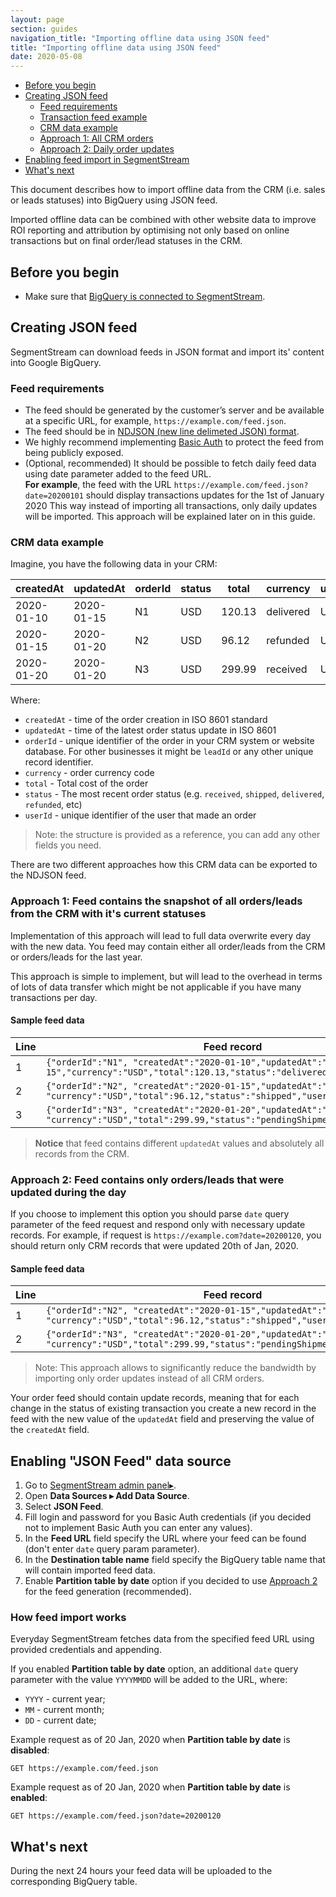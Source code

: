 ```yaml
---
layout: page
section: guides
navigation_title: "Importing offline data using JSON feed"
title: "Importing offline data using JSON feed"
date: 2020-05-08
---
```


<ul class="page-navigation">
  <li><a href="#before-you-begin">Before you begin</a></li>
  <li><a href="#creating-feed">Creating JSON feed</a>
    <ul>
      <li><a href="#feed-requirements">Feed requirements</a></li>
      <li><a href="#feed-example">Transaction feed example</a></li>
      <li><a href="#crm-data-example">CRM data example</a></li>
      <li><a href="#all-orders">Approach 1: All CRM orders</a></li>
      <li><a href="#daily-updates">Approach 2: Daily order updates</a></li>
    </ul>
  </li>
  <li><a href="#enabling-feed-import">Enabling feed import in SegmentStream</a></li>
  <li><a href="#next">What's next</a></li>
</ul>
This document describes how to import offline data from the CRM (i.e. sales or leads statuses) into BigQuery using JSON feed.

Imported offline data can be combined with other website data to improve ROI reporting and attribution by optimising not only based on online transactions but on final order/lead statuses in the CRM.

## <a name="before-you-begin"></a> Before you begin
* Make sure that [BigQuery is connected to SegmentStream](/_docs/bigquery/connecting-bigquery).

## <a name="creating-feed"></a>Creating JSON feed

SegmentStream can download feeds in JSON format and import its' content into Google BigQuery.

### <a name="#feed-requirements"></a>Feed requirements
* The feed should be generated by the customer’s server and be available at a specific URL, for example, `https://example.com/feed.json`.
* The feed should be in [NDJSON (new line delimeted JSON) format](http://ndjson.org/).
* We highly recommend implementing [Basic Auth](https://en.wikipedia.org/wiki/Basic_access_authentication) to protect the feed from being publicly exposed.
* (Optional, recommended) It should be possible to fetch daily feed data using date parameter added to the feed URL.<br/>
**For example**, the feed with the URL `https://example.com/feed.json?date=20200101` should display transactions updates for the 1st of January 2020
This way instead of importing all transactions, only daily updates will be imported. This approach will be explained later on in this guide.

### <a name="crm-data-example"></a>CRM data example

Imagine, you have the following data in your CRM:

createdAt | updatedAt | orderId | status | total | currency | userId
--- | --- | --- | --- | --- | --- | ---
2020-01-10| 2020-01-15 | N1 | USD | 120.13 | delivered | U1
2020-01-15| 2020-01-20 | N2 | USD | 96.12 | refunded | U2
2020-01-20| 2020-01-20 | N3 | USD | 299.99 | received | U3

Where:
* `createdAt` - time of the order creation in ISO 8601 standard
* `updatedAt` - time of the latest order status update in ISO 8601
* `orderId` - unique identifier of the order in your CRM system or website database. For other businesses it might be `leadId` or any other unique record identifier.
* `currency` - order currency code
* `total` - Total cost of the order
* `status` - The most recent order status (e.g. `received`, `shipped`, `delivered`, `refunded`, etc)
* `userId` - unique identifier of the user that made an order

> Note: the structure is provided as a reference, you can add any other fields you need.

There are two different approaches how this CRM data can be exported to the NDJSON feed.

### <a name="#all-orders"></a> Approach 1: Feed contains the snapshot of all orders/leads from the CRM with it's current statuses
Implementation of this approach will lead to full data overwrite every day with the new data. You feed may contain either all order/leads from the CRM or orders/leads for the last year.

This approach is simple to implement, but will lead to the overhead in terms of lots of data transfer which might be not applicable if you have many transactions per day.

#### Sample feed data

Line|Feed record|
--- | --- |
1 | `{"orderId":"N1", "createdAt":"2020-01-10","updatedAt":"2020-01-15","currency":"USD","total":120.13,"status":"delivered","userId":"U1"}`
2 | `{"orderId":"N2", "createdAt":"2020-01-15","updatedAt":"2020-01-20", "currency":"USD","total":96.12,"status":"shipped","userId":"U2"}`
3| `{"orderId":"N3", "createdAt":"2020-01-20","updatedAt":"2020-01-20", "currency":"USD","total":299.99,"status":"pendingShipment","userId":"U3"}`

> **Notice** that feed contains different `updatedAt` values and absolutely all records from the CRM.

### <a name="#daily-updates"></a> Approach 2: Feed contains only orders/leads that were updated during the day

If you choose to implement this option you should parse `date` query parameter of the feed request and respond only with necessary update records. For example, if request is `https://example.com?date=20200120`, you should return only CRM records that were updated 20th of Jan, 2020.

#### Sample feed data

Line|Feed record|
--- | --- |
1 | `{"orderId":"N2", "createdAt":"2020-01-15","updatedAt":"2020-01-20", "currency":"USD","total":96.12,"status":"shipped","userId":"U2"}`
2| `{"orderId":"N3", "createdAt":"2020-01-20","updatedAt":"2020-01-20", "currency":"USD","total":299.99,"status":"pendingShipment","userId":"U3"}`

> Note: This approach allows to significantly reduce the bandwidth by importing only order updates instead of all CRM orders.

Your order feed should contain update records, meaning that for each change in the status of existing transaction you create a new record in the feed with the new value of the `updatedAt` field and preserving the value of the `createdAt` field.

 
## <a name="enabling-feed-import"></a>Enabling "JSON Feed" data source
1. Go to [SegmentStream admin panel▸](https://admin.segmentstream.com).
2. Open **Data Sources ▸ Add Data Source**.
3. Select **JSON Feed**.
4. Fill login and password for you Basic Auth credentials (if you decided not to implement Basic Auth you can enter any values).
5. In the **Feed URL** field specify the URL where your feed can be found (don't enter `date` query param parameter).
6. In the **Destination table name** field specify the BigQuery table name that will contain imported feed data.
7. Enable **Partition table by date** option if you decided to use [Approach 2](#daily-updates) for the feed generation (recommended).

### <a name="#how-feed-import-works"></a> How feed import works

Everyday SegmentStream fetches data from the specified feed URL using provided credentials and appending.

If you enabled **Partition table by date** option, an additional `date` query parameter with the value `YYYYMMDD` will be added to the URL, where:
* `YYYY` - current year;
* `MM` - current month;
* `DD` - current date;

Example request as of 20 Jan, 2020 when **Partition table by date** is **disabled**:

`GET https://example.com/feed.json`

Example request as of 20 Jan, 2020 when **Partition table by date** is **enabled**:

`GET https://example.com/feed.json?date=20200120`

## <a name="next"></a>What's next

During the next 24 hours your feed data will be uploaded to the corresponding BigQuery table.
